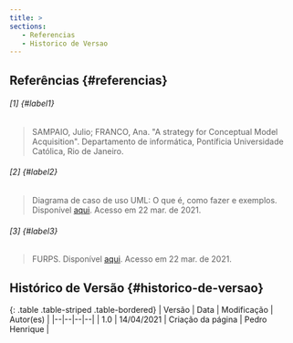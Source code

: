 ```yaml
---
title: >
sections:
   - Referencias
   - Historico de Versao
---
```


## Referências {#referencias}

###### [1] {#label1}
> SAMPAIO, Julio; FRANCO, Ana. "A strategy for Conceptual Model Acquisition". Departamento de informática, Pontíficia Universidade Católica, Rio de Janeiro.

###### [2] {#label2}
> Diagrama de caso de uso UML: O que é, como fazer e exemplos. Disponível [aqui](https://www.lucidchart.com/pages/pt/diagrama-de-caso-de-uso-uml). Acesso em 22 mar. de 2021.

###### [3] {#label3}
> FURPS. Disponível [aqui](https://en.wikipedia.org/wiki/FURPS). Acesso em 22 mar. de 2021.

## Histórico de Versão {#historico-de-versao}

<div class="table-responsive">

{: .table .table-striped .table-bordered}
| Versão | Data | Modificação | Autor(es) |
|--|--|--|--|
| 1.0 | 14/04/2021 | Criação da página | Pedro Henrique |

</div>

